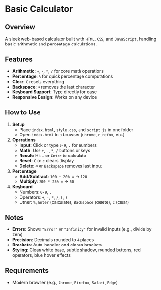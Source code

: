 # Basic Calculator

## **Overview**
A sleek web-based calculator built with ```HTML```, ```CSS```, and ```JavaScript```, handling basic arithmetic and percentage calculations.

## **Features**
- **Arithmetic**: ```+```, ```-```, ```*```, ```/``` for core math operations
- **Percentage**: ```%``` for quick percentage computations
- **Clear**: ```C``` resets everything
- **Backspace**: ```⌫``` removes the last character
- **Keyboard Support**: Type directly for ease
- **Responsive Design**: Works on any device

## **How to Use**
1. **Setup**  
   - Place ```index.html```, ```style.css```, and ```script.js``` in one folder  
   - Open ```index.html``` in a browser (```Chrome```, ```Firefox```, etc.)
2. **Operations**  
   - **Input**: Click or type ```0-9```, ```.``` for numbers  
   - **Math**: Use ```+```, ```-```, ```*```, ```/``` buttons or keys  
   - **Result**: Hit ```=``` or ```Enter``` to calculate  
   - **Reset**: ```C``` or ```c``` clears display  
   - **Delete**: ```⌫``` or ```Backspace``` removes last input
3. **Percentage**  
   - **Add/Subtract**: ```100 + 20% =``` → ```120```  
   - **Multiply**: ```200 * 25% =``` → ```50```
4. **Keyboard**  
   - Numbers: ```0-9```, ```.```  
   - Operators: ```+```, ```-```, ```*```, ```/```, ```(```, ```)```  
   - Other: ```%```, ```Enter``` (calculate), ```Backspace``` (delete), ```c``` (clear)

## **Notes**
- **Errors**: Shows ```"Error"``` or ```"Infinity"``` for invalid inputs (e.g., divide by zero)  
- **Precision**: Decimals rounded to ```4``` places  
- **Brackets**: Auto-handles and closes brackets  
- **Styling**: Clean white base, subtle shadow, rounded buttons, red operators, blue hover effects

## **Requirements**
- Modern browser (e.g., ```Chrome```, ```Firefox```, ```Safari```, ```Edge```)
